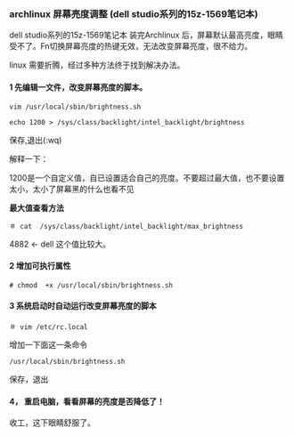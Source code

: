 ### archlinux 屏幕亮度调整 (dell studio系列的15z-1569笔记本)


dell studio系列的15z-1569笔记本 装完Archlinux 后，屏幕默认最高亮度，眼睛受不了。Fn切换屏幕亮度的热键无效，无法改变屏幕亮度，很不给力。

linux 需要折腾，经过多种方法终于找到解决办法。

#### 1 先编辑一文件，改变屏幕亮度的脚本。

`vim /usr/local/sbin/brightness.sh`

`echo 1200 > /sys/class/backlight/intel_backlight/brightness`

保存,退出(:wq)

解释一下：

1200是一个自定义值，自已设置适合自己的亮度。不要超过最大值，也不要设置太小，太小了屏幕黑的什么也看不见

**最大值查看方法**

`＃ cat  /sys/class/backlight/intel_backlight/max_brightness`

4882   <-  dell 这个值比较大。

#### 2 增加可执行属性

`# chmod  +x /usr/local/sbin/brightness.sh`

#### 3 系统启动时自动运行改变屏幕亮度的脚本

`＃ vim /etc/rc.local`

增加一下面这一条命令

`/usr/local/sbin/brightness.sh`

保存，退出

#### 4， 重启电脑，看看屏幕的亮度是否降低了！

收工，这下眼睛舒服了。